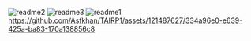 ![readme2](https://github.com/Asfkhan/TAIRP1/assets/121487627/8300f8ea-e83f-4a89-8923-b961cb235825)
![readme3](https://github.com/Asfkhan/TAIRP1/assets/121487627/97cab63e-3afd-4851-a68d-d06c6e9df214)
![readme1](https://github.com/Asfkhan/TAIRP1/assets/121487627/d522c228-d294-48c4-aab9-e1b3cd6bd15a)
https://github.com/Asfkhan/TAIRP1/assets/121487627/334a96e0-e639-425a-ba83-170a138856c8
